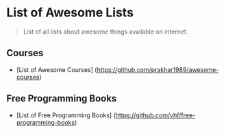 
List of Awesome Lists
=====

> List of all lists about awesome things available on internet.


Courses
---
  - [List of Awesome Courses] (https://github.com/prakhar1989/awesome-courses)

Free Programming Books
---
  - [List of Free Programming Books] (https://github.com/vhf/free-programming-books)
